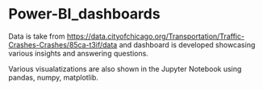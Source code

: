 # Power-BI_dashboards

Data is take from https://data.cityofchicago.org/Transportation/Traffic-Crashes-Crashes/85ca-t3if/data and dashboard is developed showcasing various insights and answering questions.


Various visualatizations are also shown in the Jupyter Notebook using pandas, numpy, matplotlib.
